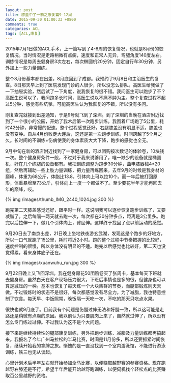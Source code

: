 ```yaml
---
layout: post
title: 膝盖中了一箭之康复篇9-12周
date: 2015-09-30 01:00:33 +0800
comments: true
categories: ACL
tags: [ACL,康复]
---
```


2015年7月1日做的ACL手术，上一篇写到了4-8周的恢复情况，也就是8月份的恢复情况。当时情况是走路稍微有点瘸，速度和正常人无异，弯腿角度140度左右。训练情况是每周去健身房3次左右，每次椭圆机20分钟，固定自行车30分钟，另外加上一些力量训练。

<!-- more -->

整个8月份基本都在出差，8月底回到了成都。我预约了9月8日和主治医生的复查。8日那天早上到了医院发现门诊的人很少，所以没怎么排队。高医生给我做了一下抽屉实验，然后试了一下角度，说我恢复的很不错。我问医生可以跑步了不？高医生说可以了，我问跑多长时间，高医生说以不痛不肿为主。整个复查过程不超过5分钟，感觉有些坑爹。可能高医生认为我恢复的不错，所以没有多问。

刚复查完就接到出差通知，于是9号就飞到了深圳。到了深圳的当晚在酒店附近找到了一个很小的公园，开始了我术后第一次跑步训练。我围着广场跑了5公里，耗时42分钟，非常慢的配速。整个过程感觉还好，右腿膝盖没有明显不适，膝盖也没有变肿。自从4月份败走大连后，这还是第一次跑步训练，时间跨越了5个月之久。长时间的不训练+伤病使我的身体素质大大下降，跑步的感觉也全无。

9月中旬在新的酒店附近找到了一家健身房，可以团购按次数记的体验卷，10块钱一次。整个健身房条件一般，不过对于我来说够用了，唯一缺少的设备就是椭圆机，好在几个练腿的设备都有。我把训练调整为跑步30分钟，曲申膝器械4*20组，然后再辅助一些上肢力量训练，把力量再练回来。去年9月的时候是我身材的巅峰，体重为68公斤，体脂比13.8，引体向上可以拉10个。而一年后被打回原形，体重暴增至73公斤，引体向上一度一个都做不了。至少要花半年才能再回去年的巅峰，哎。

{% img /images/thumb_IMG_2440_1024.jpg 300 %}

跑完第二天膝盖感觉还好，跟平时一样。这说明我可以逐步恢复跑步训练了，又要减脂了。之后每隔一两天就去跑一次，每次都在30分钟多点，距离是3公里多。跑完以后拉伸一下，做几个引体向上，臂屈伸。这样终于找回了点以前运动的感觉。

9月20日去了南京出差，21日晚上坐地铁夜游玄武湖，发现这是个跑步的好地方，所以一口气就跑了15公里，耗时将近2小时。跑的整个过程中节奏把握的比较好，速度控制的很慢，所以身体没有明显的不适。跑完以后感觉也比较好，第二天也没觉得累，看来身体底子还在。

{% img /images/xuanwuhu_run.jpg 300 %}

9月22日晚上又飞回深圳。我在健身房花50团购卷买了张周卡，基本每天下班就去健身房。虽然白天在客户现场压力很大，下班后事情也是多的很，但健身也可以算是减压的一种。基本也恢复了每天练一个大块集群的节奏，而腿部锻炼则天天做。不过锻炼时的状态不是很好，每次都感觉没有尽全力。为了减脂，我也特意控制了饮食。每天早、中饭照常，晚饭隔一天吃一次，不吃的那天只吃点水果。

很快也就9月底了。目前我有个问题是伤腿过伸无法和好腿一致，所以这可能是走路还是稍微有点瘸的原因。我以前认为只要肌肉上来了，自然就过伸了，所以没有怎么专门练过过伸。不过我认为这不是个大问题。

接下来是继续持续性的腿部康复训练，另外把跑步训练、减脂及力量训练都再搞起来。我报名了今年广州马拉松的半马比赛，时间是11月份多，所以还要抓紧时间恢复，继续开始我的拿牌之旅。惭愧的是一直没找到一个室内游泳馆，不能进行游泳训练，铁三也无从谈起。

心里计划术后半年左右就开始参加全马比赛，以便赚取越野赛的参赛资格。现在跑越野右膝还是不行，希望半年后能开始越野跑训练，以便伺机找个轻松点的比赛赚取百公里越野的资格。
